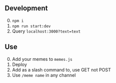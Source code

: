 ## Development

0. `npm i`
1. `npm run start:dev`
2. Query `localhost:3000?text=text`

## Use

0. Add your memes to `memes.js`
1. Deploy
2. Add as a slash command to, use GET not POST
3. Use `/meme name` in any channel
